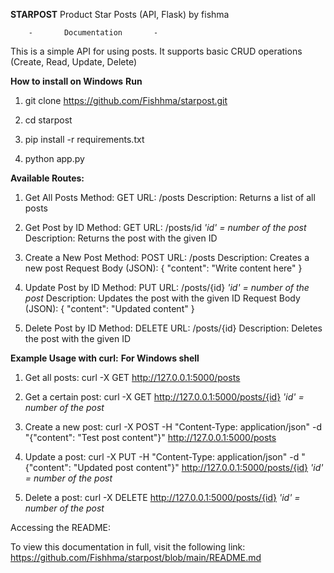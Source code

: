 **STARPOST**
Product Star Posts (API, Flask) by fishma

		-		Documentation		-

This is a simple API for using posts. It supports basic CRUD operations (Create, Read, Update, Delete)



**How to install on Windows**
										**Run**
										
1. git clone https://github.com/Fishhma/starpost.git
   
2. cd starpost

3. pip install -r requirements.txt

4. python app.py


		
**Available Routes:**

1. Get All Posts
   Method: GET
   URL: /posts
   Description: Returns a list of all posts

2. Get Post by ID
   Method: GET
   URL: /posts/id		*'id' = number of the post*
   Description: Returns the post with the given ID

3. Create a New Post
   Method: POST
   URL: /posts
   Description: Creates a new post
   Request Body (JSON):
     {
       "content": "Write content here"
     }

4. Update Post by ID
   Method: PUT
   URL: /posts/{id}		*'id' = number of the post*
   Description: Updates the post with the given ID
   Request Body (JSON):
     {
       "content": "Updated content"
     }

5. Delete Post by ID
			Method: DELETE
   URL: /posts/{id}
   Description: Deletes the post with the given ID



**Example Usage with curl:**
			**For Windows shell**

1. Get all posts:
   curl -X GET http://127.0.0.1:5000/posts

2. Get a certain post:
   curl -X GET http://127.0.0.1:5000/posts/{id}				*'id' = number of the post*

3. Create a new post:
   curl -X POST -H "Content-Type: application/json" -d "{\"content\": \"Test post content\"}" http://127.0.0.1:5000/posts

4. Update a post:
   curl -X PUT -H "Content-Type: application/json" -d "{\"content\": \"Updated post content\"}" http://127.0.0.1:5000/posts/{id}				*'id' = number of the post*

5. Delete a post:
   curl -X DELETE http://127.0.0.1:5000/posts/{id}				*'id' = number of the post*



Accessing the README:

To view this documentation in full, visit the following link:
https://github.com/Fishhma/starpost/blob/main/README.md
